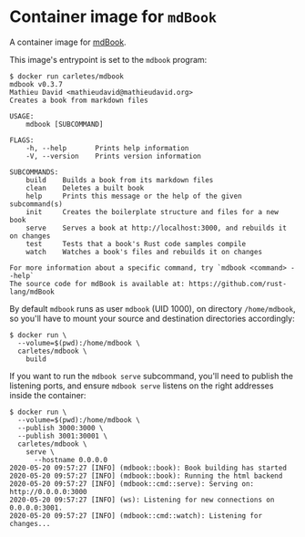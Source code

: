 # Container image for `mdBook`

A container image for [mdBook][mdbook].


This image's entrypoint is set to the `mdbook` program:

```
$ docker run carletes/mdbook
mdbook v0.3.7
Mathieu David <mathieudavid@mathieudavid.org>
Creates a book from markdown files

USAGE:
    mdbook [SUBCOMMAND]

FLAGS:
    -h, --help       Prints help information
    -V, --version    Prints version information

SUBCOMMANDS:
    build    Builds a book from its markdown files
    clean    Deletes a built book
    help     Prints this message or the help of the given subcommand(s)
    init     Creates the boilerplate structure and files for a new book
    serve    Serves a book at http://localhost:3000, and rebuilds it on changes
    test     Tests that a book's Rust code samples compile
    watch    Watches a book's files and rebuilds it on changes

For more information about a specific command, try `mdbook <command> --help`
The source code for mdBook is available at: https://github.com/rust-lang/mdBook
```

By default `mdbook` runs as user `mdbook` (UID 1000), on directory
`/home/mdbook`, so you'll have to mount your source and destination
directories accordingly:


```
$ docker run \
  --volume=$(pwd):/home/mdbook \
  carletes/mdbook \
    build
```

If you want to run the `mdbook serve` subcommand, you'll need to publish the
listening ports, and ensure `mdbook serve` listens on the right addresses
inside the container:

```
$ docker run \
  --volume=$(pwd):/home/mdbook \
  --publish 3000:3000 \
  --publish 3001:30001 \
  carletes/mdbook \
    serve \
      --hostname 0.0.0.0
2020-05-20 09:57:27 [INFO] (mdbook::book): Book building has started
2020-05-20 09:57:27 [INFO] (mdbook::book): Running the html backend
2020-05-20 09:57:27 [INFO] (mdbook::cmd::serve): Serving on: http://0.0.0.0:3000
2020-05-20 09:57:27 [INFO] (ws): Listening for new connections on 0.0.0.0:3001.
2020-05-20 09:57:27 [INFO] (mdbook::cmd::watch): Listening for changes...
```


[mdbook]: https://github.com/rust-lang/mdBook
